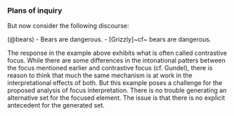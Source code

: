### Plans of inquiry ###

But now consider the following discourse:

(@bears) - Bears are dangerous.
	 - [Grizzly]~cf~ bears are dangerous.
	
The response in the example above exhibits what is often called contrastive focus.  While there are some differences in the intonational patters between the focus mentioned earlier and contrastive focus (cf. Gundel), there is reason to think that much the same mechanism is at work in the interpretational effects of both.  But this example poses a challenge for the proposed analysis of focus interpretation.  There is no trouble generating an alternative set for the focused element.  The issue is that there is no explicit antecedent for the generated set.
